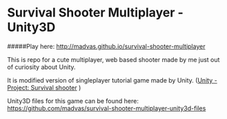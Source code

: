 Survival Shooter Multiplayer - Unity3D
================================

#####Play here: http://madvas.github.io/survival-shooter-multiplayer

This is repo for a cute multiplayer, web based shooter made by me just out of curiosity about Unity. 

It is modified version of singleplayer tutorial game made by Unity. ([Unity - Project: Survival shooter](https://unity3d.com/learn/tutorials/projects/survival-shooter)
)

Unity3D files for this game can be found here: https://github.com/madvas/survival-shooter-multiplayer-unity3d-files
